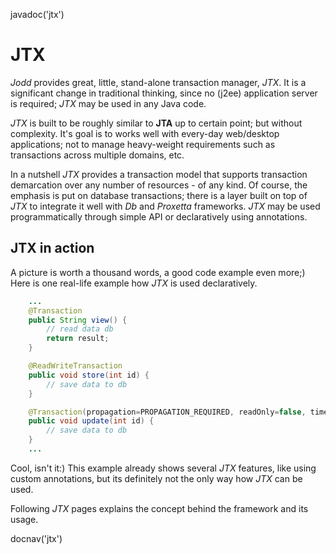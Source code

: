 <js>javadoc('jtx')</js>

# JTX

*Jodd* provides great, little, stand-alone transaction manager, *JTX*.
It is a significant change in traditional thinking, since no (j2ee)
application server is required; *JTX* may be used in any Java code.

*JTX* is built to be roughly similar to **JTA** up to certain point; but
without complexity. It's goal is to works well with every-day
web/desktop applications; not to manage heavy-weight requirements such
as transactions across multiple domains, etc.

In a nutshell *JTX* provides a transaction model that supports
transaction demarcation over any number of resources - of any kind. Of
course, the emphasis is put on database transactions; there is a layer
built on top of *JTX* to integrate it well with *Db* and *Proxetta*
frameworks. *JTX* may be used programmatically through simple API or
declaratively using annotations.

## JTX in action

A picture is worth a thousand words, a good code example even more;)
Here is one real-life example how *JTX* is used declaratively.

~~~~~ java
    ...
	@Transaction
	public String view() {
		// read data db
		return result;
	}

	@ReadWriteTransaction
	public void store(int id) {
		// save data to db
	}

	@Transaction(propagation=PROPAGATION_REQUIRED, readOnly=false, timeout=100)
	public void update(int id) {
		// save data to db
	}
    ...
~~~~~

Cool, isn't it:) This example already shows several *JTX* features,
like using custom annotations, but its definitely not the only way how
*JTX* can be used.

Following *JTX* pages explains the concept behind the framework and its
usage.

<js>docnav('jtx')</js>